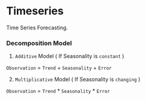 # Timeseries
Time Series Forecasting.

### Decomposition Model

1. `Additive` Model ( If Seasonality is `constant` )

`Observation` = `Trend` + `Seasonality` + `Error`

2. `Multiplicative` Model ( If Seasonality is `changing` )

`Observation` = `Trend` * `Seasonality` * `Error`
